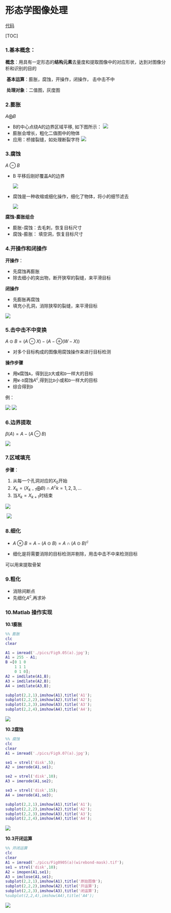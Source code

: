 # 形态学图像处理

[代码](https://www.cnblogs.com/daxiongblog/p/6289551.html)

[TOC]

### 1.基本概念：

​     **概念**：用具有一定形态的**结构元素**去量度和提取图像中的对应形状，达到对图像分析和识别的目的

​     **基本运算**：膨胀，腐蚀，开操作，闭操作， 击中击不中

​    **处理对象**：二值图，灰度图

### 2.膨胀

$A \bigoplus B$

- B的中心点绕A的边界区域平移,
	如下图所示：
	![](./pics/膨胀.png)
- 膨胀会增长，粗化二值图中的物体
- 应用：桥接裂缝，如处理断裂字符
	![](./pics/膨胀应用.png)
### 3.腐蚀

$A \ominus B$

- B 平移后刚好覆盖A的边界

  ![](./pics/腐蚀.png)

- 腐蚀是一种收缩或细化操作，细化了物体，将小的细节滤去

  ![](./pics/腐蚀膨胀例子.png)

**腐蚀-膨胀组合**

- 膨胀-腐蚀：去毛刺，恢复目标尺寸
- 腐蚀-膨胀： 填空洞，恢复目标尺寸

### 4.开操作和闭操作

**开操作**：

- 先腐蚀再膨胀
- 除去细小的突出物，断开狭窄的裂缝，来平滑目标

**闭操作**

- 先膨胀再腐蚀
- 填充小孔洞，消除狭窄的裂缝，来平滑目标

![](./pics/开闭.png)

### 5.击中击不中变换

$A \odot B = (A \ominus X ) - (A - \oplus (W-X))$

- 对多个目标构成的图像用腐蚀操作来进行目标检测

**操作步骤**

- 用`W`腐蚀`A`，得到比`D`大或和`D`一样大的目标
- 用`W-D`腐蚀$A^c$,得到比`D`小或和`D`一样大的目标
- 综合得到`D`

例：

![](./pics/击中1.png)
![](./pics/击中2.png)

### 6.边界提取

$\beta(A) = A - (A \ominus B)$

![](./pics/边界提取.png)

### 7.区域填充

**步骤**：

1. 从每一个孔洞对应的$X_0$开始
2. $X_k = (X_{k-1} \bigoplus B) \cap A^c    k = 1,2,3,...$
3. 当$X_k = X_{k+1}$时结束

![](./pics/填充.png)

​	![](./pics/填充2.png)

### 8.细化

- $A \otimes B = A - (A \odot B) = A \cap(A \odot B)^c$

- 细化是将需要消除的目标检测并剔除，用击中击不中来检测目标

可以用来提取骨架

### 9.粗化

- 消除间断点
- 先细化$A^c$,再求补

### 10.Matlab 操作实现

**10.1膨胀**

```matlab
%% 膨胀
clc
clear

A1 = imread('./pics/Fig9.05(a).jpg');
A1 = 255 - A1;
B =[0 1 0
    1 1 1
    0 1 0];
A2 = imdilate(A1,B);
A3 = imdilate(A2,B);
A4 = imdilate(A3,B);

subplot(2,2,1),imshow(A1),title('A1');
subplot(2,2,2),imshow(A2),title('A2');
subplot(2,2,3),imshow(A3),title('A3');
subplot(2,2,4),imshow(A4),title('A4');
```

![](./pics/res1.bmp)

**10.2腐蚀**

```matlab
%% 腐蚀
clc 
clear
A1 = imread('./pics/Fig9.07(a).jpg');

se1 = strel('disk',5);
A2 = imerode(A1,se1);

se2 = strel('disk',10);
A3 = imerode(A1,se2);

se3 = strel('disk',15);
A4 = imerode(A1,se3);

subplot(2,2,1),imshow(A1),title('A1');
subplot(2,2,2),imshow(A2),title('A2');
subplot(2,2,3),imshow(A3),title('A3');
subplot(2,2,4),imshow(A4),title('A4');
```

![](./pics/res2.bmp)

**10.3开闭运算**

```matlab
%% 开闭运算
clc 
clear
A1 = imread('./pics/Fig0905(a)(wirebond-mask).tif');
se1 = strel('disk',10);
A2 = imopen(A1,se1);
A3 = imclose(A1,se1);
subplot(2,2,1),imshow(A1),title('原始图像');
subplot(2,2,2),imshow(A2),title('开运算');
subplot(2,2,3),imshow(A3),title('闭运算');
%subplot(2,2,4),imshow(A4),title('A4');
```

![](./pics/res3.bmp)



